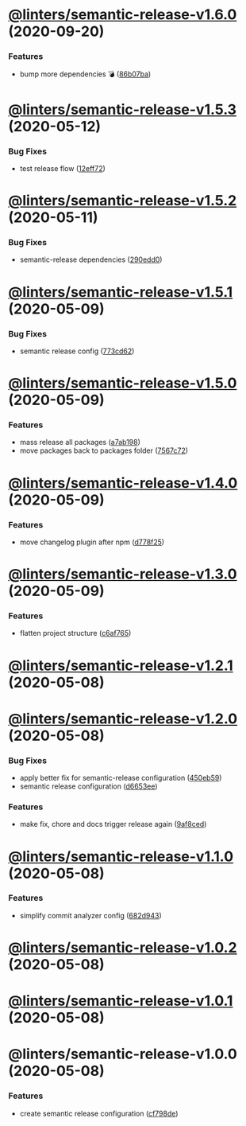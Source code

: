 # [@linters/semantic-release-v1.6.0](https://github.com/developer239/linters/compare/@linters/semantic-release-v1.5.3...@linters/semantic-release-v1.6.0) (2020-09-20)


### Features

* bump more dependencies 💣 ([86b07ba](https://github.com/developer239/linters/commit/86b07ba0e9e9e7333dac4dc5bd9c1b6d8d7bf6ff))

# [@linters/semantic-release-v1.5.3](https://github.com/developer239/linters/compare/@linters/semantic-release-v1.5.2...@linters/semantic-release-v1.5.3) (2020-05-12)


### Bug Fixes

* test release flow ([12eff72](https://github.com/developer239/linters/commit/12eff72943d47af0425096758956aad7c472ac54))

# [@linters/semantic-release-v1.5.2](https://github.com/developer239/linters/compare/@linters/semantic-release-v1.5.1...@linters/semantic-release-v1.5.2) (2020-05-11)


### Bug Fixes

* semantic-release dependencies ([290edd0](https://github.com/developer239/linters/commit/290edd052c84fbc2817cedb74532a59478b5cc9c))

# [@linters/semantic-release-v1.5.1](https://github.com/developer239/linters/compare/@linters/semantic-release-v1.5.0...@linters/semantic-release-v1.5.1) (2020-05-09)


### Bug Fixes

* semantic release config ([773cd62](https://github.com/developer239/linters/commit/773cd62a397647fca4bb94ac30346976692c18ba))

# [@linters/semantic-release-v1.5.0](https://github.com/developer239/linters/compare/@linters/semantic-release-v1.4.0...@linters/semantic-release-v1.5.0) (2020-05-09)


### Features

* mass release all packages ([a7ab198](https://github.com/developer239/linters/commit/a7ab198fe829a1621f9dcb6c4adf04d406331b9e))
* move packages back to packages folder ([7567c72](https://github.com/developer239/linters/commit/7567c72db65a8fbe356e72fe59d8ba2c64e13305))

# [@linters/semantic-release-v1.4.0](https://github.com/developer239/linters/compare/@linters/semantic-release-v1.3.0...@linters/semantic-release-v1.4.0) (2020-05-09)


### Features

* move changelog plugin after npm ([d778f25](https://github.com/developer239/linters/commit/d778f25a91a617069ad1bd1d97fdfeae9fc130e9))

# [@linters/semantic-release-v1.3.0](https://github.com/developer239/linters/compare/@linters/semantic-release-v1.2.1...@linters/semantic-release-v1.3.0) (2020-05-09)


### Features

* flatten project structure ([c6af765](https://github.com/developer239/linters/commit/c6af765b1de34223f2703e128c80838f0cb9e0fd))

# [@linters/semantic-release-v1.2.1](https://github.com/developer239/linters/compare/@linters/semantic-release-v1.2.0...@linters/semantic-release-v1.2.1) (2020-05-08)

# [@linters/semantic-release-v1.2.0](https://github.com/developer239/linters/compare/@linters/semantic-release-v1.1.0...@linters/semantic-release-v1.2.0) (2020-05-08)

### Bug Fixes

- apply better fix for semantic-release configuration ([450eb59](https://github.com/developer239/linters/commit/450eb5951efce8ed01ccee9d45af95aa88d89f58))
- semantic release configuration ([d6653ee](https://github.com/developer239/linters/commit/d6653eed5e3525fc4187f03edf34ea8fdb19923a))

### Features

- make fix, chore and docs trigger release again ([9af8ced](https://github.com/developer239/linters/commit/9af8ced434e6fbd31c36b6de581b424e73430cac))

# [@linters/semantic-release-v1.1.0](https://github.com/developer239/linters/compare/@linters/semantic-release-v1.0.2...@linters/semantic-release-v1.1.0) (2020-05-08)

### Features

- simplify commit analyzer config ([682d943](https://github.com/developer239/linters/commit/682d943962fbc9f5bbfed0ecf398d34873a24e8c))

# [@linters/semantic-release-v1.0.2](https://github.com/developer239/linters/compare/@linters/semantic-release-v1.0.1...@linters/semantic-release-v1.0.2) (2020-05-08)

# [@linters/semantic-release-v1.0.1](https://github.com/developer239/linters/compare/@linters/semantic-release-v1.0.0...@linters/semantic-release-v1.0.1) (2020-05-08)

# @linters/semantic-release-v1.0.0 (2020-05-08)

### Features

- create semantic release configuration ([cf798de](https://github.com/developer239/linters/commit/cf798deb95ecfd3bfcc5e0ecefb9d45c67b4035a))
